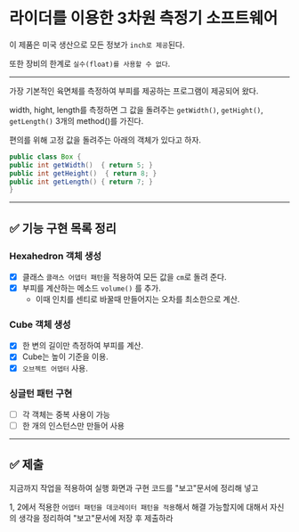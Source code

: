 # 라이더를 이용한 3차원 측정기 소프트웨어

이 제품은 미국 생산으로 모든 정보가 `inch로 제공`된다. 

또한 장비의 한계로 `실수(float)를 사용할 수 없다`. 

---

가장 기본적인 육면체를 측정하여 부피를 제공하는 프로그램이 제공되어 왔다. 

width, hight, length를 측정하면 그 값을 돌려주는 `getWidth()`, `getHight()`, `getLength()` 3개의 method()를 가진다. 

편의를 위해 고정 값을 돌려주는 아래의 객체가 있다고 하자.
```java
public class Box {
public int getWidth()  { return 5; }
public int getHeight()  { return 8; }
public int getLength() { return 7; }
}
```
---
## ✅ 기능 구현 목록 정리
### Hexahedron 객체 생성
  - [x] 클래스 `클래스 어뎁터 패턴`을 적용하여 모든 값을 `cm`로 돌려 준다.
  - [x] 부피를 계산하는 메소드 `volume()` 를 추가.
    - 이때 인치를 센티로 바꿀때 만들어지는 오차를 최소한으로 계산.

### Cube 객체 생성
- [x] 한 변의 길이만 측정하여 부피를 계산. 
- [x] Cube는 높이 기준을 이용. 
- [x] `오브젝트 어뎁터` 사용.

### 싱글턴 패턴 구현
- [ ] 각 객체는 중복 사용이 가능
- [ ] 한 개의 인스턴스만 만들어 사용

---

## ✅ 제출
지금까지 작업을 적용하여 실행 화면과 구현 코드를 "보고"문서에 정리해 넣고 

1, 2에서 적용한 `어뎁터 패턴을 데코레이터 패턴을 적용`해서 해결 가능할지에 대해서 자신의 생각을 정리하여 "보고"문서에 저장 후 제출하라
